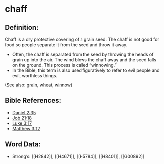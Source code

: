 # chaff

## Definition:

Chaff is a dry protective covering of a grain seed. The chaff is not good for food so people separate it from the seed and throw it away.

* Often, the chaff is separated from the seed by throwing the heads of grain up into the air. The wind blows the chaff away and the seed falls on the ground. This process is called “winnowing.”
* In the Bible, this term is also used figuratively to refer to evil people and evil, worthless things.

(See also: [grain](../other/grain.md), [wheat](../other/wheat.md), [winnow](../other/winnow.md))

## Bible References:

* [Daniel 2:35](rc://en/tn/help/dan/02/35)
* [Job 21:18](rc://en/tn/help/job/21/18)
* [Luke 3:17](rc://en/tn/help/luk/03/17)
* [Matthew 3:12](rc://en/tn/help/mat/03/12)

## Word Data:

* Strong’s: [[H2842]], [[H4671]], [[H5784]], [[H8401]], [[G00892]]
